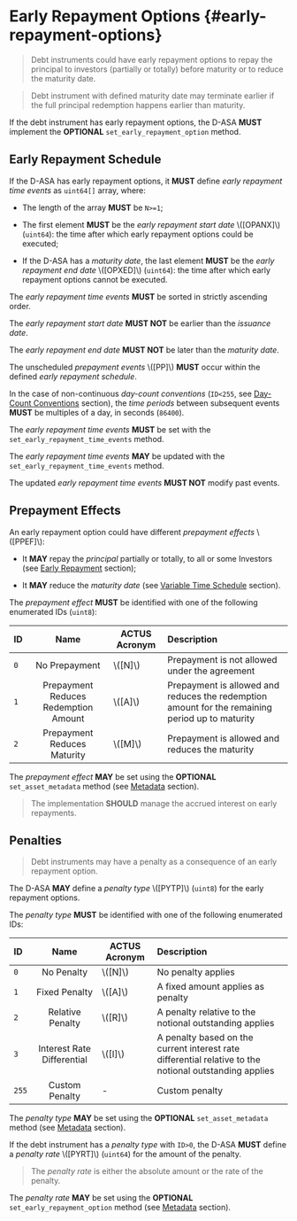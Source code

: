 # Early Repayment Options {#early-repayment-options}

> Debt instruments could have early repayment options to repay the principal to
> investors (partially or totally) before maturity or to reduce the maturity date.

> Debt instrument with defined maturity date may terminate earlier if the full principal
> redemption happens earlier than maturity.

If the debt instrument has early repayment options, the D-ASA **MUST** implement
the **OPTIONAL** `set_early_repayment_option` method.

## Early Repayment Schedule

If the D-ASA has early repayment options, it **MUST** define *early repayment time
events* as `uint64[]` array, where:

- The length of the array **MUST** be `N>=1`;

- The first element **MUST** be the *early repayment start date* \\([OPANX]\\) (`uint64`):
the time after which early repayment options could be executed;

- If the D-ASA has a *maturity date*, the last element **MUST** be the *early repayment
end date* \\([OPXED]\\) (`uint64`): the time after which early repayment options
cannot be executed.

The *early repayment time events* **MUST** be sorted in strictly ascending order.

The *early repayment start date* **MUST NOT** be earlier than the *issuance date*.

The *early repayment end date* **MUST NOT** be later than the *maturity date*.

The unscheduled *prepayment events* \\([PP]\\) **MUST** occur within the defined
*early repayment schedule*.

In the case of non-continuous *day-count conventions* (`ID<255`, see [Day-Count
Conventions](./day-count-convention.md) section), the *time periods* between subsequent
events **MUST** be multiples of a day, in seconds (`86400`).

The *early repayment time events* **MUST** be set with the `set_early_repayment_time_events`
method.

The *early repayment time events* **MAY** be updated with the `set_early_repayment_time_events`
method.

The updated *early repayment time events* **MUST NOT** modify past events.

## Prepayment Effects

An early repayment option could have different *prepayment effects* \\([PPEF]\\):

- It **MAY** repay the *principal* partially or totally, to all or some Investors
(see [Early Repayment](./early-repayment.md) section);

- It **MAY** reduce the *maturity date* (see [Variable Time Schedule](./variable-time-schedule.md)
section).

The *prepayment effect* **MUST** be identified with one of the following enumerated
IDs (`uint8`):

| ID  |                 Name                 | ACTUS Acronym | Description                                                                                     |
|:----|:------------------------------------:|---------------|:------------------------------------------------------------------------------------------------|
| `0` |            No Prepayment             | \\([N]\\)     | Prepayment is not allowed under the agreement                                                   |
| `1` | Prepayment Reduces Redemption Amount | \\([A]\\)     | Prepayment is allowed and reduces the redemption amount for the remaining period up to maturity |
| `2` |     Prepayment Reduces Maturity      | \\([M]\\)     | Prepayment is allowed and reduces the maturity                                                  |

The *prepayment effect* **MAY** be set using the **OPTIONAL** `set_asset_metadata`
method (see [Metadata](./metadata.md) section).

> The implementation **SHOULD** manage the accrued interest on early repayments.

## Penalties

> Debt instruments may have a penalty as a consequence of an early repayment option.

The D-ASA **MAY** define a *penalty type* \\([PYTP]\\) (`uint8`) for the early repayment
options.

The *penalty type* **MUST** be identified with one of the following enumerated IDs:

| ID    |            Name            | ACTUS Acronym | Description                                                                                            |
|:------|:--------------------------:|---------------|:-------------------------------------------------------------------------------------------------------|
| `0`   |         No Penalty         | \\([N]\\)     | No penalty applies                                                                                     |
| `1`   |       Fixed Penalty        | \\([A]\\)     | A fixed amount applies as penalty                                                                      |
| `2`   |      Relative Penalty      | \\([R]\\)     | A penalty relative to the notional outstanding applies                                                 |
| `3`   | Interest Rate Differential | \\([I]\\)     | A penalty based on the current interest rate differential relative to the notional outstanding applies |
| `255` |       Custom Penalty       | -             | Custom penalty                                                                                         |

The *penalty type* **MAY** be set using the **OPTIONAL** `set_asset_metadata` method
(see [Metadata](./metadata.md) section).

If the debt instrument has a *penalty type* with `ID>0`, the D-ASA **MUST** define
a *penalty rate* \\([PYRT]\\) (`uint64`) for the amount of the penalty.

> The *penalty rate* is either the absolute amount or the rate of the penalty.

The *penalty rate* **MAY** be set using the **OPTIONAL** `set_early_repayment_option`
method (see [Metadata](./metadata.md) section).
